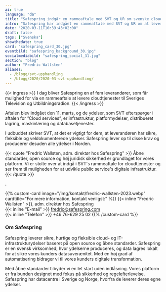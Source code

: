 ```yaml
---
ai: true
language: "da"
title: "Safespring indgår en rammeaftale med SVT og UR om svenske cloudtjenester"
intro: "Safespring har indgået en rammeaftale med SVT og UR om at levere sikre, fleksible og veldokumenterede skytjenester."
date: "2020-03-11T10:39:43+02:00"
draft: false
tags: ["Svenska"]
showthedate: true
card: "safespring_card_30.jpg"
eventbild: "safespring_background_30.jpg"
socialmediabild: "safespring_social_31.jpg"
section: "blog"
author: "Fredric Wallsten"
aliases:
  - /blogg/svt-upphandling
  - /blogg/2020/2020-03-svt-upphandling/
---
```

{{< ingress >}}
I dag bliver Safespring en af fem leverandører, som får mulighed for via en rammeaftale at levere cloudtjenester til Sveriges Television og Utbildningsradion.
{{< /ingress >}}

Aftalen blev indgået den 11. marts, og de ydelser, som SVT efterspørger i aftalen for ”Cloud services”, er infrastruktur, platformydelser, distribueret lagring, maskinlæring og databasetjenester.

I udbuddet skriver SVT, at det er vigtigt for dem, at leverandøren har sikre, fleksible og veldokumenterede ydelser. Safespring lever op til disse krav og producerer desuden alle ydelser i Norden.

{{< quote "Fredric Wallsten, adm. direktør hos Safespring" >}}
Åbne standarder, open source og høj juridisk sikkerhed er grundlaget for vores platform. Vi er stolte over at indgå i SVT's rammeaftale for cloudtjenester og ser frem til muligheden for at udvikle public service's digitale infrastruktur.
{{< /quote >}}

.

{{% custom-card image="/img/kontakt/fredric-wallsten-2023.webp" cardtitle="For mere information, kontakt venligst:" %}}
{{< inline "Fredric Wallsten" >}}, adm. direktør hos Safespring  
{{< inline "E-mail" >}} fredric@safespring.com  
{{< inline "Telefon" >}} +46 76-629 25 02
{{% /custom-card %}}

### Om Safespring

Safespring leverer sikre, hurtige og fleksible cloud- og IT-infrastrukturydelser baseret på open source og åbne standarder. Safespring er en svensk virksomhed, hvor ydelserne produceres, og data lagres lokalt for at sikre vores kunders datasuverænitet. Med en høj grad af automatisering bidrager vi til vores kunders digitale transformation.

Med åbne standarder tilbyder vi en let start uden indlåsning. Vores platform er fra bunden designet med fokus på sikkerhed og regelefterlevelse. Safespring har datacentre i Sverige og Norge, hvorfra de leverer deres egne ydelser.